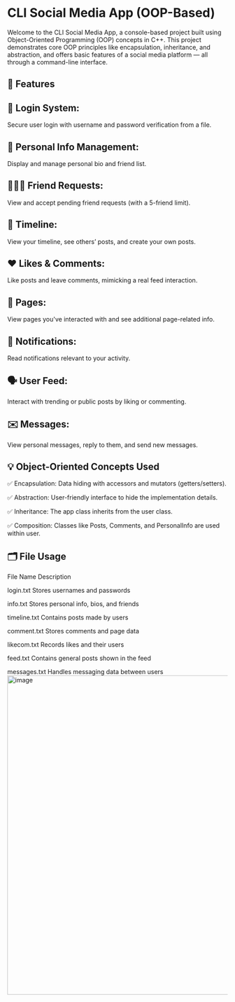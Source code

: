 #  CLI Social Media App (OOP-Based)
Welcome to the CLI Social Media App, a console-based project built using Object-Oriented Programming (OOP) concepts in C++. This project demonstrates core OOP principles like encapsulation, inheritance, and abstraction, and offers basic features of a social media platform — all through a command-line interface.

## 📌 Features
## 🔐 Login System: 
Secure user login with username and password verification from a file.

## 👤 Personal Info Management:
Display and manage personal bio and friend list.

## 🧑‍🤝‍🧑 Friend Requests:
View and accept pending friend requests (with a 5-friend limit).

## 📰 Timeline: 
View your timeline, see others’ posts, and create your own posts.

## ❤️ Likes & Comments:
Like posts and leave comments, mimicking a real feed interaction.

## 📄 Pages: 
View pages you've interacted with and see additional page-related info.

## 🔔 Notifications:
Read notifications relevant to your activity.

## 🗣️ User Feed:
Interact with trending or public posts by liking or commenting.

## ✉️ Messages:
View personal messages, reply to them, and send new messages.

## 💡 Object-Oriented Concepts Used
✅ Encapsulation: Data hiding with accessors and mutators (getters/setters).

✅ Abstraction: User-friendly interface to hide the implementation details.

✅ Inheritance: The app class inherits from the user class.

✅ Composition: Classes like Posts, Comments, and PersonalInfo are used within user.

## 🗂️ File Usage
File Name	Description

login.txt	Stores usernames and passwords

info.txt	Stores personal info, bios, and friends

timeline.txt	Contains posts made by users

comment.txt	Stores comments and page data

likecom.txt	Records likes and their users

feed.txt	Contains general posts shown in the feed

messages.txt	Handles messaging data between users
<img width="1364" height="729" alt="image" src="https://github.com/user-attachments/assets/15d4b20a-f20d-4a21-8a48-05365fa19f26" />


